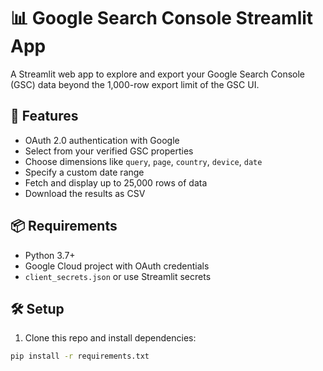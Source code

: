 # 📊 Google Search Console Streamlit App

A Streamlit web app to explore and export your Google Search Console (GSC) data beyond the 1,000-row export limit of the GSC UI.

## 🚀 Features

- OAuth 2.0 authentication with Google
- Select from your verified GSC properties
- Choose dimensions like `query`, `page`, `country`, `device`, `date`
- Specify a custom date range
- Fetch and display up to 25,000 rows of data
- Download the results as CSV

## 📦 Requirements

- Python 3.7+
- Google Cloud project with OAuth credentials
- `client_secrets.json` or use Streamlit secrets

## 🛠 Setup

1. Clone this repo and install dependencies:

```bash
pip install -r requirements.txt
